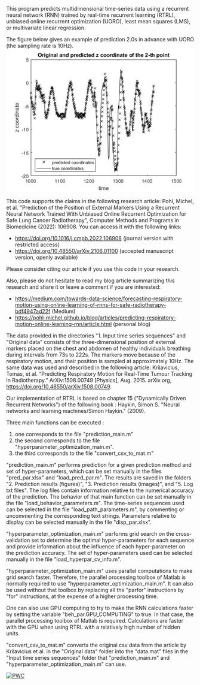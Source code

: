 This program predicts multidimensional time-series data using a recurrent neural network (RNN)
trained by real-time recurrent learning (RTRL), unbiased online recurrent optimization (UORO), least mean squares (LMS), or multivariate linear regression.

The figure below gives an example of prediction 2.0s in advance with UORO (the sampling rate is 10Hz). 
![alt text](prediction_UORO.png "prediction with UORO for sequence 4 and a horizon of 2.0s")

This code supports the claims in the following research article:
Pohl, Michel, et al. "Prediction of the Position of External Markers Using a Recurrent Neural Network Trained With Unbiased Online Recurrent Optimization for Safe Lung Cancer Radiotherapy", Computer Methods and Programs in Biomedicine (2022): 106908. 
You can access it with the following links:
 - https://doi.org/10.1016/j.cmpb.2022.106908 (journal version with restricted access)
 - https://doi.org/10.48550/arXiv.2106.01100 (accepted manuscript version, openly available)

Please consider citing our article if you use this code in your research.

Also, please do not hesitate to read my blog article summarizing this research and share it or leave a comment if you are interested:
 - https://medium.com/towards-data-science/forecasting-respiratory-motion-using-online-learning-of-rnns-for-safe-radiotherapy-bdf4947ad22f (Medium)
 - https://pohl-michel.github.io/blog/articles/predicting-respiratory-motion-online-learning-rnn/article.html (personal blog)

The data provided in the directories "1. Input time series sequences" and "Original data" consists of the three-dimensional position of external markers placed on the chest and abdomen of healthy individuals breathing during intervals from 73s to 222s. The markers move because of the respiratory motion, and their position is sampled at approximately 10Hz.
The same data was used and described in the following article:
Krilavicius, Tomas, et al. “Predicting Respiratory Motion for Real-Time Tumour Tracking in Radiotherapy.” ArXiv:1508.00749 [Physics], Aug. 2015. arXiv.org,  	
https://doi.org/10.48550/arXiv.1508.00749.

Our implementation of RTRL is based on chapter 15 ("Dynamically Driven Recurrent Networks") of the following book :
Haykin, Simon S. "Neural networks and learning machines/Simon Haykin." (2009).

Three main functions can be executed :
 1) one corresponds to the file "prediction_main.m"
 2) the second corresponds to the file "hyperparameter_optimization_main.m".
 3) the third corresponds to the file "convert_csv_to_mat.m"
 
"prediction_main.m" performs prediction for a given prediction method and set of hyper-parameters, which can be set manually in the files "pred_par.xlsx" and "load_pred_par.m".
The results are saved in the folders "2. Prediction results (figures)", "3. Prediction results (images)", and "5. Log txt files".
The log files contain information relative to the numerical accuracy of the prediction.
The behavior of that main function can be set manually in the file "load_behavior_parameters.m".
The time-series sequences used can be selected in the file "load_path_parameters.m", by commenting or uncommenting the corresponding text strings.
Parameters relative to display can be selected manually in the file "disp_par.xlsx".

"hyperparameter_optimization_main.m" performs grid search on the cross-validation set to determine the optimal hyper-parameters for each sequence and provide information about the influence of each hyper-parameter on the prediction accuracy.
The set of hyper-parameters used can be selected manually in the file "load_hyperpar_cv_info.m".

"hyperparameter_optimization_main.m" uses parallel computations to make grid search faster.
Therefore, the parallel processing toolbox of Matlab is normally required to use "hyperparameter_optimization_main.m".
It can also be used without that toolbox by replacing all the "parfor" instructions by "for" instructions, at the expense of a higher processing time.

One can also use GPU computing to try to make the RNN calculations faster by setting the variable "beh_par.GPU_COMPUTING" to true.
In that case, the parallel processing toolbox of Matlab is required.
Calculations are faster with the GPU when using RTRL with a relatively high number of hidden units.

"convert_csv_to_mat.m" converts the original csv data from the article by Krilavicius et al. in the "Original data" folder into the "data.mat" files in the "Input time series sequences" folder that "prediction_main.m" and "hyperparameter_optimization_main.m" can use.

 	
[![PWC](https://img.shields.io/endpoint.svg?url=https://paperswithcode.com/badge/prediction-of-the-position-of-external/multivariate-time-series-forecasting-on-3)](https://paperswithcode.com/sota/multivariate-time-series-forecasting-on-3?p=prediction-of-the-position-of-external)
